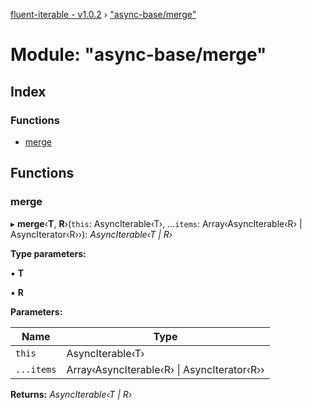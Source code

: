 [fluent-iterable - v1.0.2](../README.md) › ["async-base/merge"](_async_base_merge_.md)

# Module: "async-base/merge"

## Index

### Functions

* [merge](_async_base_merge_.md#merge)

## Functions

###  merge

▸ **merge**‹**T**, **R**›(`this`: AsyncIterable‹T›, ...`items`: Array‹AsyncIterable‹R› | AsyncIterator‹R››): *AsyncIterable‹T | R›*

**Type parameters:**

▪ **T**

▪ **R**

**Parameters:**

Name | Type |
------ | ------ |
`this` | AsyncIterable‹T› |
`...items` | Array‹AsyncIterable‹R› &#124; AsyncIterator‹R›› |

**Returns:** *AsyncIterable‹T | R›*
